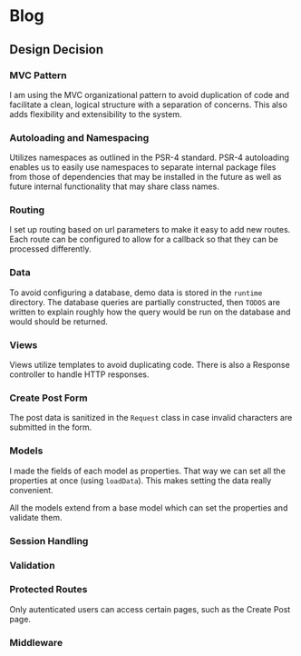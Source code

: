 # Blog

## Design Decision

### MVC Pattern
I am using the MVC organizational pattern to avoid duplication of code and facilitate a clean, logical structure with a separation of concerns. This also adds flexibility and extensibility to the system.

### Autoloading and Namespacing 

Utilizes namespaces as outlined in the PSR-4 standard. PSR-4 autoloading enables us to easily use namespaces to separate internal package files from those of dependencies that may be installed in the future as well as future internal functionality that may share class names.

### Routing

I set up routing based on url parameters to make it easy to add new routes. Each route can be configured to allow for a callback so that they can be processed differently.

### Data

To avoid configuring a database, demo data is stored in the `runtime` directory. The database queries are partially constructed, then `TODOS` are written to explain roughly how the query would be run on the database and would should be returned.

### Views

Views utilize templates to avoid duplicating code. There is also a Response controller to handle HTTP responses.

### Create Post Form

The post data is sanitized in the `Request` class in case invalid characters are submitted in the form.

### Models

I made the fields of each model as properties. That way we can set all the properties at once (using `loadData`). This makes setting the data really convenient.

All the models extend from a base model which can set the properties and validate them.

### Session Handling


### Validation


### Protected Routes

Only autenticated users can access certain pages, such as the Create Post page.

### Middleware